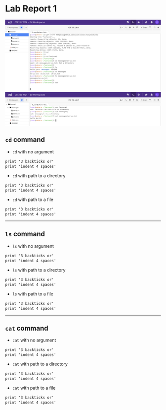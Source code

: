 # Lab Report 1

![Image](SC.png)
![Image](SC1.png)

## `cd` command

- `cd` with no argument
```
print '3 backticks or'
print 'indent 4 spaces'
```

- `cd` with path to a directory
```
print '3 backticks or'
print 'indent 4 spaces'
```

- `cd` with path to a file
```
print '3 backticks or'
print 'indent 4 spaces'
```
---
## `ls` command 

- `ls` with no argument
```
print '3 backticks or'
print 'indent 4 spaces'
```

- `ls` with path to a directory
```
print '3 backticks or'
print 'indent 4 spaces'
```

- `ls` with path to a file
```
print '3 backticks or'
print 'indent 4 spaces'
```
---
## `cat` command

- `cat` with no argument
```
print '3 backticks or'
print 'indent 4 spaces'
```

- `cat` with path to a directory
```
print '3 backticks or'
print 'indent 4 spaces'
```

- `cat` with path to a file
```
print '3 backticks or'
print 'indent 4 spaces'
```
